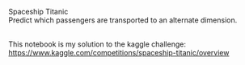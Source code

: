 Spaceship Titanic <br>
Predict which passengers are transported to an alternate dimension.<br><br>

This notebook is my solution to the kaggle challenge: https://www.kaggle.com/competitions/spaceship-titanic/overview
